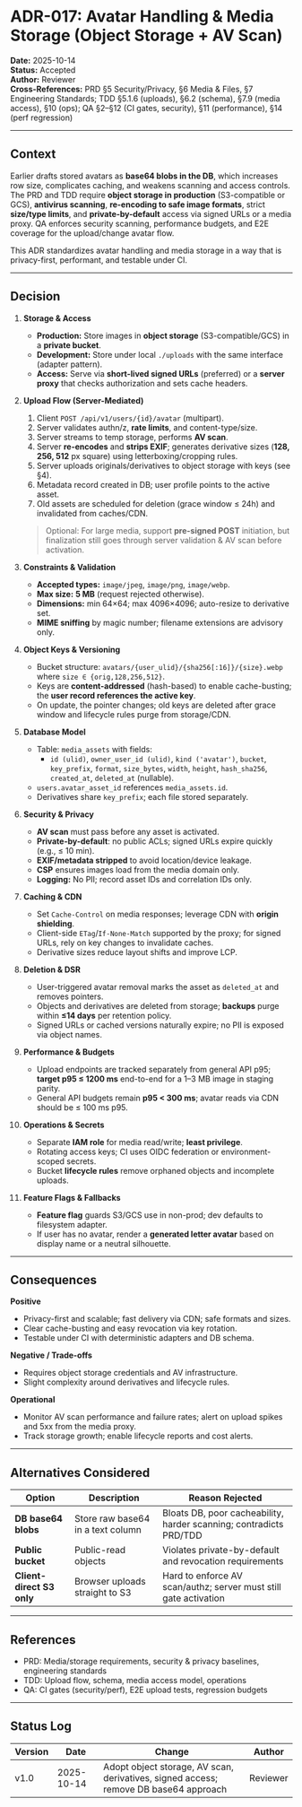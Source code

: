 # ADR-017: Avatar Handling & Media Storage (Object Storage + AV Scan)

**Date:** 2025-10-14  
**Status:** Accepted  
**Author:** Reviewer  
**Cross-References:** PRD §5 Security/Privacy, §6 Media & Files, §7 Engineering Standards; TDD §5.1.6 (uploads), §6.2 (schema), §7.9 (media access), §10 (ops); QA §2–§12 (CI gates, security), §11 (performance), §14 (perf regression)

---

## Context

Earlier drafts stored avatars as **base64 blobs in the DB**, which increases row size, complicates caching, and weakens scanning and access controls. The PRD and TDD require **object storage in production** (S3-compatible or GCS), **antivirus scanning**, **re-encoding to safe image formats**, strict **size/type limits**, and **private-by-default** access via signed URLs or a media proxy. QA enforces security scanning, performance budgets, and E2E coverage for the upload/change avatar flow.

This ADR standardizes avatar handling and media storage in a way that is privacy-first, performant, and testable under CI.

---

## Decision

1. **Storage & Access**
   - **Production:** Store images in **object storage** (S3-compatible/GCS) in a **private bucket**.
   - **Development:** Store under local `./uploads` with the same interface (adapter pattern).
   - **Access:** Serve via **short-lived signed URLs** (preferred) or a **server proxy** that checks authorization and sets cache headers.

2. **Upload Flow (Server-Mediated)**
   1. Client `POST /api/v1/users/{id}/avatar` (multipart).
   2. Server validates authn/z, **rate limits**, and content-type/size.
   3. Server streams to temp storage, performs **AV scan**.
   4. Server **re-encodes** and **strips EXIF**; generates derivative sizes (**128, 256, 512** px square) using letterboxing/cropping rules.
   5. Server uploads originals/derivatives to object storage with keys (see §4).
   6. Metadata record created in DB; user profile points to the active asset.
   7. Old assets are scheduled for deletion (grace window ≤ 24h) and invalidated from caches/CDN.

   > Optional: For large media, support **pre-signed POST** initiation, but finalization still goes through server validation & AV scan before activation.

3. **Constraints & Validation**
   - **Accepted types:** `image/jpeg`, `image/png`, `image/webp`.
   - **Max size:** **5 MB** (request rejected otherwise).
   - **Dimensions:** min 64×64; max 4096×4096; auto-resize to derivative set.
   - **MIME sniffing** by magic number; filename extensions are advisory only.

4. **Object Keys & Versioning**
   - Bucket structure: `avatars/{user_ulid}/{sha256[:16]}/{size}.webp` where `size ∈ {orig,128,256,512}`.
   - Keys are **content-addressed** (hash-based) to enable cache-busting; the **user record references the active key**.
   - On update, the pointer changes; old keys are deleted after grace window and lifecycle rules purge from storage/CDN.

5. **Database Model**
   - Table: `media_assets` with fields:
     - `id (ulid)`, `owner_user_id (ulid)`, `kind ('avatar')`, `bucket`, `key_prefix`, `format`, `size_bytes`, `width`, `height`, `hash_sha256`, `created_at`, `deleted_at` (nullable).
   - `users.avatar_asset_id` references `media_assets.id`.
   - Derivatives share `key_prefix`; each file stored separately.

6. **Security & Privacy**
   - **AV scan** must pass before any asset is activated.
   - **Private-by-default**: no public ACLs; signed URLs expire quickly (e.g., ≤ 10 min).
   - **EXIF/metadata stripped** to avoid location/device leakage.
   - **CSP** ensures images load from the media domain only.
   - **Logging:** No PII; record asset IDs and correlation IDs only.

7. **Caching & CDN**
   - Set `Cache-Control` on media responses; leverage CDN with **origin shielding**.
   - Client-side `ETag`/`If-None-Match` supported by the proxy; for signed URLs, rely on key changes to invalidate caches.
   - Derivative sizes reduce layout shifts and improve LCP.

8. **Deletion & DSR**
   - User-triggered avatar removal marks the asset as `deleted_at` and removes pointers.
   - Objects and derivatives are deleted from storage; **backups** purge within **≤14 days** per retention policy.
   - Signed URLs or cached versions naturally expire; no PII is exposed via object names.

9. **Performance & Budgets**
   - Upload endpoints are tracked separately from general API p95; **target p95 ≤ 1200 ms** end-to-end for a 1–3 MB image in staging parity.
   - General API budgets remain **p95 < 300 ms**; avatar reads via CDN should be ≤ 100 ms p95.

10. **Operations & Secrets**
    - Separate **IAM role** for media read/write; **least privilege**.
    - Rotating access keys; CI uses OIDC federation or environment-scoped secrets.
    - Bucket **lifecycle rules** remove orphaned objects and incomplete uploads.

11. **Feature Flags & Fallbacks**
    - **Feature flag** guards S3/GCS use in non-prod; dev defaults to filesystem adapter.
    - If user has no avatar, render a **generated letter avatar** based on display name or a neutral silhouette.

---

## Consequences

**Positive**

- Privacy-first and scalable; fast delivery via CDN; safe formats and sizes.
- Clear cache-busting and easy revocation via key rotation.
- Testable under CI with deterministic adapters and DB schema.

**Negative / Trade-offs**

- Requires object storage credentials and AV infrastructure.
- Slight complexity around derivatives and lifecycle rules.

**Operational**

- Monitor AV scan performance and failure rates; alert on upload spikes and 5xx from the media proxy.
- Track storage growth; enable lifecycle reports and cost alerts.

---

## Alternatives Considered

| Option                    | Description                       | Reason Rejected                                                    |
| ------------------------- | --------------------------------- | ------------------------------------------------------------------ |
| **DB base64 blobs**       | Store raw base64 in a text column | Bloats DB, poor cacheability, harder scanning; contradicts PRD/TDD |
| **Public bucket**         | Public-read objects               | Violates private-by-default and revocation requirements            |
| **Client-direct S3 only** | Browser uploads straight to S3    | Hard to enforce AV scan/authz; server must still gate activation   |

---

## References

- PRD: Media/storage requirements, security & privacy baselines, engineering standards
- TDD: Upload flow, schema, media access model, operations
- QA: CI gates (security/perf), E2E upload tests, regression budgets

---

## Status Log

| Version | Date       | Change                                                                               | Author   |
| ------- | ---------- | ------------------------------------------------------------------------------------ | -------- |
| v1.0    | 2025-10-14 | Adopt object storage, AV scan, derivatives, signed access; remove DB base64 approach | Reviewer |
